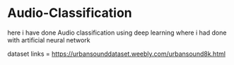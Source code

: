 # Audio-Classification
here i have done Audio classification using deep learning where i had done with artificial neural network


dataset links = https://urbansounddataset.weebly.com/urbansound8k.html
